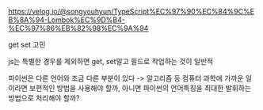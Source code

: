 https://velog.io/@songyouhyun/TypeScript%EC%97%90%EC%84%9C%EB%8A%94-Lombok%EC%9D%B4-%EC%97%86%EB%82%98%EC%9A%94

get set 고민

js는 특별한 경우를 제외하면 get, set말고 필드로 작업하는 것이 일반적

파이썬은 다른 언어와 조금 다른 부분이 있다 -> 알고리즘 등 컴퓨터 과학에 가까운 일이라면 보편적인 방법을 사용해야 할까, 아니면 파이썬의 언어특징을 최대한 발휘하는 방법으로 처리해야 할까?
